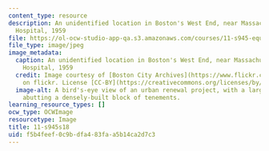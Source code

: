 ```yaml
---
content_type: resource
description: An unidentified location in Boston's West End, near Massachusetts General
  Hospital, 1959
file: https://ol-ocw-studio-app-qa.s3.amazonaws.com/courses/11-s945-equity-inclusion-local-policy-driven-strategies-for-economic-development-the-just-city-spring-2019/f5b4feef0c9bdfa483faa5b14ca2d7c3_11-s945s18.jpg
file_type: image/jpeg
image_metadata:
  caption: An unidentified location in Boston's West End, near Massachusetts General
    Hospital, 1959
  credit: Image courtesy of [Boston City Archives](https://www.flickr.com/photos/cityofbostonarchives/9317250700/)
    on flickr. License [CC-BY](https://creativecommons.org/licenses/by/2.0/).
  image-alt: A bird's-eye view of an urban renewal project, with a large barren area
    abutting a densely-built block of tenements.
learning_resource_types: []
ocw_type: OCWImage
resourcetype: Image
title: 11-s945s18
uid: f5b4feef-0c9b-dfa4-83fa-a5b14ca2d7c3
---
```

